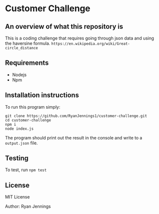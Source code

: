 # Customer Challenge

## An overview of what this repository is
  This is a coding challenge that requires going through json data and using the haversine formula.
  `https://en.wikipedia.org/wiki/Great-circle_distance`

## Requirements
* Nodejs
* Npm

## Installation instructions
  To run this program simply:
  ```
  git clone https://github.com/RyanJennings1/customer-challenge.git
  cd customer-challenge
  npm i
  node index.js
  ```
  The program should print out the result in the console and write to a `output.json` file.

## Testing
  To test, run
  `npm test`

## License
  MIT License

Author: Ryan Jennings
